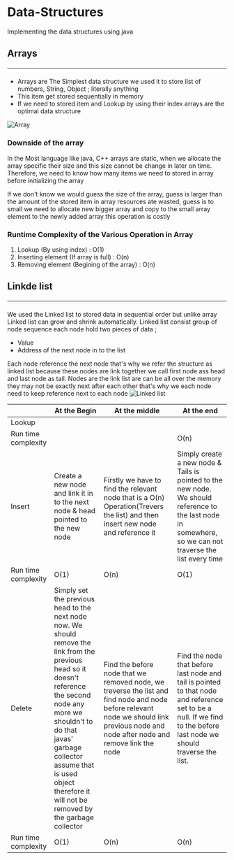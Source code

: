 # Data-Structures
Implementing the data structures using java

<h2>Arrays<hr></h2>
<p>
  <ul>
	<li>Arrays are The Simplest data structure we used it to store list of numbers, String, Object ; literally anything<br></li> 
  <li>This item get stored sequentially in memory<br></li>
  <li>If we need to stored item and Lookup by using their index arrays are the optimal data structure<br></li>
  </ul>
  <img src="https://media.geeksforgeeks.org/wp-content/cdn-uploads/gq/2015/05/Arrays.png" alt="Array">
  <h3>Downside of the array</h3>
  <p> In the Most language like java, C++ arrays are static, when we allocate the array specific their size and this size cannot be change in later on time. Therefore, we need to know how many items we need to stored in array before initializing the array</p> 
  <p>If we don't know we would guess the size of the array, guess is larger than the amount of the stored item in array resources ate wasted, guess is to small we need to allocate new bigger array and copy to the small array element to the newly added array this operation is costly</p>
  <h3>Runtime Complexity of the Various Operation in Array</h3>
  <ol>
  <li>Lookup (By using index) : O(1) </li>
  <li>Inserting element (If array is full) : O(n) </li>
  <li>Removing element (Begining of the array) : O(n)</li>
</ol>
</p>

## Linkde list<hr>
We used the Linked list to stored data in sequential order but unlike array Linked list can grow and shrink automatically. Linked list consist group of node sequence each node hold two pieces of data ;
- Value
- Address of the next node in to the list 

Each node reference the next node that's why we refer the structure as linked list because these nodes are link together
we call first node ass head and last node as tail.
Nodes are the link list are can be all over the memory they may not be exactly next after each other that's why we each node need to keep reference next to each node
<img src="https://media.geeksforgeeks.org/wp-content/cdn-uploads/gq/2013/03/Linkedlist.png" alt="Linked list">

|  |At the Begin   |At the middle |At the end   
| ------------ | ------------ | ------------ | ------------
| Lookup  |   |   |   |
| Run time complexity  |   |   | O(n)|
| Insert  |Create a new node and link it in to the next node & head pointed to the new node   |Firstly we have to find the relevant node that is a O(n) Operation(Trevers the list) and then insert new node and reference it   | Simply create a new node & Tails is pointed to the new node. We should reference to the last node in somewhere, so we can not traverse the list every time  |  
|  Run time complexity  |O(1)   |O(n)   |  O(1)| 
|Delete  | Simply set the previous head to the next node now. We should remove the link from the previous head so it doesn't reference the second node any more we shouldn't to do that javas' garbage collector assume that is used object therefore it will not be removed by the garbage collector  | Find the before node that we removed node, we treverse the list and find node and node before relevant node we should link previous node and node after node and remove link the node|  Find the node that before last node and tail is pointed to that node and reference set to be a null. If we find to the before last node we should traverse the list. |    
| Run time complexity  |O(1)   |O(n)   | O(n)| | 


